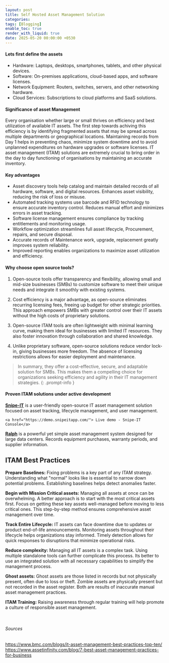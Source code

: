 ```yaml
---
layout: post
title: Self Hosted Asset Management Solution
categories: 
tags: [Blogging]
enable_toc: true
render_with_liquid: true
date: 2025-05-20 00:00:00 +0530
---
```



<h4><b> Lets first define the assets </b></h4>

- Hardware: Laptops, desktops, smartphones, tablets, and other physical devices.
- Software: On-premises applications, cloud-based apps, and software licenses.
- Network Equipment: Routers, switches, servers, and other networking hardware.
- Cloud Services: Subscriptions to cloud platforms and SaaS solutions.

<h4><b> Significance of asset Management </b></h4>

Every organisation whether large or small thrives on efficiency and best utilization of available IT assets. The first step towards achiving this efficiency is by identifying fragmented assets that may be spread across multiple departments or geographical locations. Maintaining records from Day 1 helps in preventing chaos, minimize system downtime and to avoid unplanned expenditures on hardware upgrades or software licenses. IT asset management (ITAM) solutions are extremely crucial to bring order in the day to day functioning of organisations by maintaining an accurate inventory.

<h4><b> Key advantages </b></h4>

- Asset discovery tools help catalog and maintain detailed records of all hardware, software, and 
  digital resources. Enhances asset visibility, reducing the risk of loss or misuse.
- Automated tracking systems use barcode and RFID technology to ensure accurate inventory control. Reduces manual effort and minimizes errors in asset tracking.
- Software license management ensures compliance by tracking entitlements and monitoring usage.
- Workflow optimization streamlines full asset lifecycle, Procurement, repairs, and secure disposal.
- Accurate records of Maintenance work, upgrade, replacement greatly improves system reliability.
- Improved reporting enables organizations to maximize asset utilization and efficiency.

<h4><b> Why choose open source tools? </b></h4>

1. Open-source tools offer transparency and flexibility, allowing small and mid-size businesses (SMBs) to customize software to meet their unique needs and integrate it smoothly with existing systems.

2. Cost efficiency is a major advantage, as open-source eliminates recurring licensing fees, freeing up budget for other strategic priorities. This approach empowers SMBs with greater control over their IT assets without the high costs of proprietary solutions. 

3. Open-source ITAM tools are often lightweight with minimal learning curve, making them ideal for businesses with limited IT resources. They also foster innovation through collaboration and shared knowledge. 

4. Unlike proprietary software, open-source solutions reduce vendor lock-in, giving businesses more freedom. The absence of licensing restrictions allows for easier deployment and maintenance.

>  In summary, they offer a cost-effective, secure, and adaptable solution for SMBs. This makes them a compelling choice for organizations seeking efficiency and agility in their IT management strategies.
{: .prompt-info }

<h4><b> Proven ITAM solutions under active development </b></h4>

<b><a href="https://github.com/snipe/snipe-it" target="blank">Snipe-IT</a></b> is a user-friendly open-source IT asset management solution focused on asset tracking, lifecycle management, and user management.

    <a href="https://demo.snipeitapp.com/"> Live demo - Snipe-IT Console</a>

<b><a href="https://github.com/allegro/ralph/">Ralph</a></b> is a powerful yet simple asset management system designed for large data centers. Records equipment purchases, warranty periods, and supplier information.


<h2> ITAM Best Practices </h2>

<b>Prepare Baselines:</b> Fixing problems is a key part of any ITAM strategy. Understanding what "normal" looks like is essential to narrow down potential problems. Establishing baselines helps detect anomalies faster.

<b>Begin with Mission Critical assets:</b> Managing all assets at once can be overwhelming. A better approach is to start with the most critical assets first. Focus on getting these key assets well-managed before moving to less critical ones. This step-by-step method ensures comprehensive asset management over time.

<b>Track Entire Lifecycle:</b> IT assets can face downtime due to updates or product end-of-life announcements. Monitoring assets throughout their lifecycle helps organizations stay informed. Timely detection allows for quick responses to disruptions that minimize operational risks.

<b>Reduce complexity:</b> Managing all IT assets is a complex task. Using multiple standalone tools can further complicate this process. Its better to use an integrated solution with all necessary capabilities to simplify the management process.

<b>Ghost assets:</b> Ghost assets are those listed in records but not physically present, often due to loss or theft. Zombie assets are physically present but not recorded in the asset register. Both are results of inaccurate manual asset management practices.

<b>ITAM Training:</b> Raising awareness through regular training will help promote a culture of responsible asset management.

<br>

###### Sources

<https://www.bmc.com/blogs/it-asset-management-best-practices-top-ten/>
<https://www.assetinfinity.com/blog/7-best-asset-management-practices-for-business>






